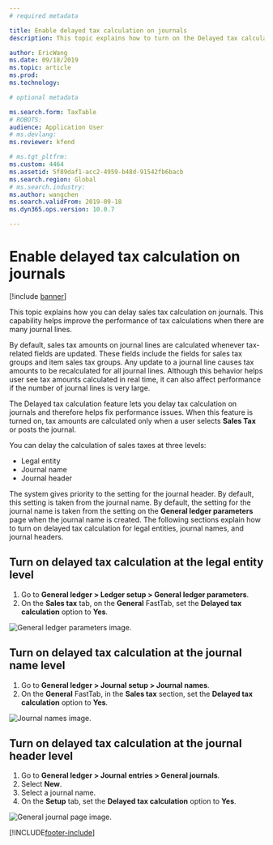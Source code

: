 ```yaml
---
# required metadata

title: Enable delayed tax calculation on journals
description: This topic explains how to turn on the Delayed tax calculation feature to help improve the performance of tax calculations when the number of journal lines is very large.

author: EricWang
ms.date: 09/18/2019
ms.topic: article
ms.prod: 
ms.technology: 

# optional metadata

ms.search.form: TaxTable
# ROBOTS: 
audience: Application User
# ms.devlang: 
ms.reviewer: kfend

# ms.tgt_pltfrm: 
ms.custom: 4464
ms.assetid: 5f89daf1-acc2-4959-b48d-91542fb6bacb
ms.search.region: Global
# ms.search.industry: 
ms.author: wangchen
ms.search.validFrom: 2019-09-18
ms.dyn365.ops.version: 10.0.7

---
```


# Enable delayed tax calculation on journals
[!include [banner](../includes/banner.md)]


This topic explains how you can delay sales tax calculation on journals. This capability helps improve the performance of tax calculations when there are many journal lines.

By default, sales tax amounts on journal lines are calculated whenever tax-related fields are updated. These fields include the fields for sales tax groups and item sales tax groups. Any update to a journal line causes tax amounts to be recalculated for all journal lines. Although this behavior helps user see tax amounts calculated in real time, it can also affect performance if the number of journal lines is very large.

The Delayed tax calculation feature lets you delay tax calculation on journals and therefore helps fix performance issues. When this feature is turned on, tax amounts are calculated only when a user selects **Sales Tax** or posts the journal.

You can delay the calculation of sales taxes at three levels:

- Legal entity
- Journal name
- Journal header

The system gives priority to the setting for the journal header. By default, this setting is taken from the journal name. By default, the setting for the journal name is taken from the setting on the **General ledger parameters** page when the journal name is created. The following sections explain how to turn on delayed tax calculation for legal entities, journal names, and journal headers.

## Turn on delayed tax calculation at the legal entity level

1. Go to **General ledger \> Ledger setup \> General ledger parameters**.
2. On the **Sales tax** tab, on the **General** FastTab, set the **Delayed tax calculation** option to **Yes**.

![General ledger parameters image.](media/delayed-tax-calculation-gl.png)

## Turn on delayed tax calculation at the journal name level

1. Go to **General ledger \> Journal setup \> Journal names**.
2. On the **General** FastTab, in the **Sales tax** section, set the **Delayed tax calculation** option to **Yes**.

![Journal names image.](media/delayed-tax-calculation-journal-name.png)

## Turn on delayed tax calculation at the journal header level

1. Go to **General ledger \> Journal entries \> General journals**.
2. Select **New**.
3. Select a journal name.
4. On the **Setup** tab, set the **Delayed tax calculation** option to **Yes**.

![General journal page image.](media/delayed-tax-calculation-journal-header.png)


[!INCLUDE[footer-include](../../includes/footer-banner.md)]

